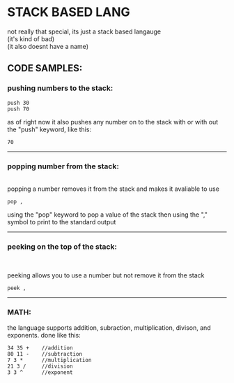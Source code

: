 # STACK BASED LANG


not really that special, its just a stack based langauge <br>
(it's kind of bad) <br>
(it also doesnt have a name)





## CODE SAMPLES:


### pushing numbers to the stack:
```
push 30
push 70
```

as of right now it also pushes any number on to the stack with or with out the "push" keyword, like this:
```
70
```
<hr>

### popping number from the stack:
<br>
popping a number removes it from the stack and makes it avaliable to use

```
pop , 
```
using the "pop" keyword to pop a value of the stack then using the "," symbol to print to the standard output

<hr>

### peeking on the top of the stack:

<br>

peeking allows you to use a number but not remove it from the stack
```
peek ,
```

<hr>

### MATH:

the language supports addition, subraction, multiplication, divison, and exponents. done like this:
```forth
34 35 +    //addition
80 11 -    //subtraction
7 3 *      //multiplication
21 3 /     //division
3 3 ^      //exponent
```